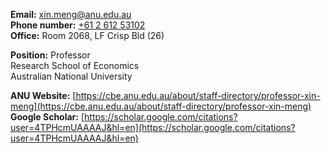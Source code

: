 **Email:**  [xin.meng@anu.edu.au](mailto:xin.meng@anu.edu.au)  
**Phone number:**   [+61 2 612 53102](tel:+61261253102)  
**Office:** Room 2068, LF Crisp Bld (26)  

**Position:**   Professor  
Research School of Economics  
Australian National University  

**ANU Website:** [https://cbe.anu.edu.au/about/staff-directory/professor-xin-meng](https://cbe.anu.edu.au/about/staff-directory/professor-xin-meng)  
**Google Scholar:** [https://scholar.google.com/citations?user=4TPHcmUAAAAJ&hl=en](https://scholar.google.com/citations?user=4TPHcmUAAAAJ&hl=en)  